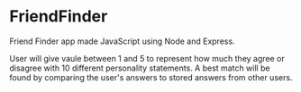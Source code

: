 # FriendFinder
Friend Finder app made JavaScript using Node and Express. 

User will give vaule between 1 and 5 to represent how much they agree or disagree with 10 different personality statements. A best match will be found by comparing the user's answers to stored answers from other users.